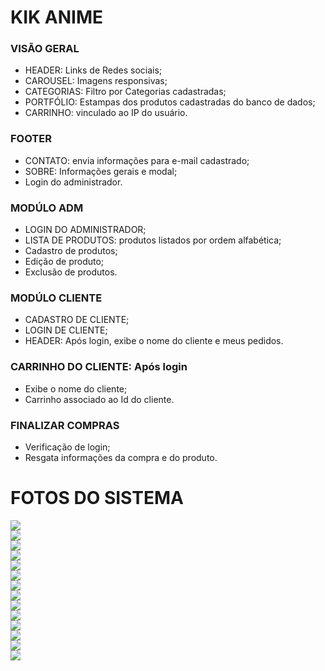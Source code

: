 <h1> KIK ANIME </h1>

<h3> VISÃO GERAL </h3>
<ul>
    <li> HEADER: Links de Redes sociais; </li>
    <li> CAROUSEL: Imagens responsivas; </li>
    <li> CATEGORIAS: Filtro por Categorias cadastradas; </li>
    <li> PORTFÓLIO: Estampas dos produtos cadastradas do banco de dados; </li>
    <li> CARRINHO: vinculado ao IP do usuário. </li> 
</ul>

<h3> FOOTER </h3>
<ul>
    <li> CONTATO: envia informações para e-mail cadastrado; </li>
    <li> SOBRE: Informações gerais e modal; </li>
    <li> Login do administrador. </li>
</ul>

<h3> MODÚLO ADM </h3>
<ul>
    <li> LOGIN  DO ADMINISTRADOR; </li>
    <li> LISTA DE PRODUTOS: produtos listados por ordem alfabética; </li>
    <li> Cadastro de produtos; </li>
    <li> Edição de produto; </li>
    <li> Exclusão de produtos.</li>
</ul>

<h3> MODÚLO CLIENTE </h3>
<ul>
    <li> CADASTRO DE CLIENTE; </li>
    <li> LOGIN DE CLIENTE; </li>
    <li> HEADER: Após login, exibe o nome do cliente e meus pedidos.</li>
</ul>

<h3> CARRINHO DO CLIENTE: Após login </h3>
<ul>
    <li> Exibe o nome do cliente; </li>
    <li> Carrinho associado ao Id do cliente. </li>
</ul>
 
<h3> FINALIZAR COMPRAS </h3>
<ul>
    <li> Verificação de login; </li>
    <li> Resgata informações da compra e do produto. </li>
</ul>
  
<h1> FOTOS DO SISTEMA </h1>
<img src="img-system/1.png">
<br>
<img src="img-system/2.png">
<br>
<img src="img-system/3.png">
<br>
<img src="img-system/4.png">
<br>
<img src="img-system/5.png">
<br>
<img src="img-system/6.png">
<br>
<img src="img-system/7.png">
<br>
<img src="img-system/8.png">
<br>
<img src="img-system/9.png">
<br>
<img src="img-system/10.png">
<br>
<img src="img-system/11.png">
<br>
<img src="img-system/12.png">
<br>
<img src="img-system/13.png">
<br>
<img src="img-system/14.png">